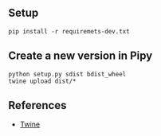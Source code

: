 ## Setup

```
pip install -r requiremets-dev.txt
```

## Create a new version in Pipy

```
python setup.py sdist bdist_wheel
twine upload dist/*
```


## References

* [Twine](https://pypi.python.org/pypi/twine)

